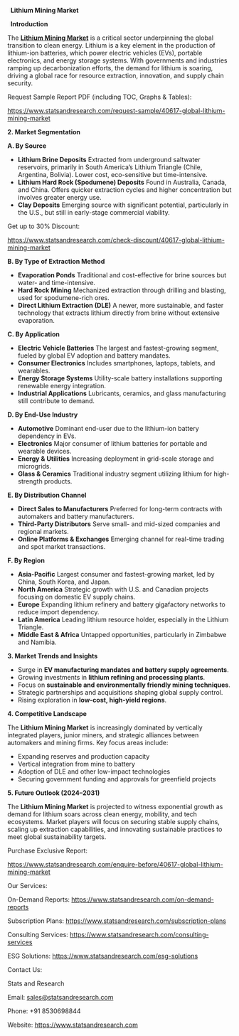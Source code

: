 ﻿` `**Lithium Mining Market** 

` `**Introduction**

The [**Lithium Mining Market**](https://www.statsandresearch.com/report/40617-global-lithium-mining-market) is a critical sector underpinning the global transition to clean energy. Lithium is a key element in the production of lithium-ion batteries, which power electric vehicles (EVs), portable electronics, and energy storage systems. With governments and industries ramping up decarbonization efforts, the demand for lithium is soaring, driving a global race for resource extraction, innovation, and supply chain security.

Request Sample Report PDF (including TOC, Graphs & Tables):

<https://www.statsandresearch.com/request-sample/40617-global-lithium-mining-market>

**2. Market Segmentation**

**A. By Source**

- **Lithium Brine Deposits**
  Extracted from underground saltwater reservoirs, primarily in South America’s Lithium Triangle (Chile, Argentina, Bolivia). Lower cost, eco-sensitive but time-intensive.
- **Lithium Hard Rock (Spodumene) Deposits**
  Found in Australia, Canada, and China. Offers quicker extraction cycles and higher concentration but involves greater energy use.
- **Clay Deposits**
  Emerging source with significant potential, particularly in the U.S., but still in early-stage commercial viability.

Get up to 30% Discount:

<https://www.statsandresearch.com/check-discount/40617-global-lithium-mining-market>

**B. By Type of Extraction Method**

- **Evaporation Ponds**
  Traditional and cost-effective for brine sources but water- and time-intensive.
- **Hard Rock Mining**
  Mechanized extraction through drilling and blasting, used for spodumene-rich ores.
- **Direct Lithium Extraction (DLE)**
  A newer, more sustainable, and faster technology that extracts lithium directly from brine without extensive evaporation.

**C. By Application**

- **Electric Vehicle Batteries**
  The largest and fastest-growing segment, fueled by global EV adoption and battery mandates.
- **Consumer Electronics**
  Includes smartphones, laptops, tablets, and wearables.
- **Energy Storage Systems**
  Utility-scale battery installations supporting renewable energy integration.
- **Industrial Applications**
  Lubricants, ceramics, and glass manufacturing still contribute to demand.

**D. By End-Use Industry**

- **Automotive**
  Dominant end-user due to the lithium-ion battery dependency in EVs.
- **Electronics**
  Major consumer of lithium batteries for portable and wearable devices.
- **Energy & Utilities**
  Increasing deployment in grid-scale storage and microgrids.
- **Glass & Ceramics**
  Traditional industry segment utilizing lithium for high-strength products.

**E. By Distribution Channel**

- **Direct Sales to Manufacturers**
  Preferred for long-term contracts with automakers and battery manufacturers.
- **Third-Party Distributors**
  Serve small- and mid-sized companies and regional markets.
- **Online Platforms & Exchanges**
  Emerging channel for real-time trading and spot market transactions.

**F. By Region**

- **Asia-Pacific**
  Largest consumer and fastest-growing market, led by China, South Korea, and Japan.
- **North America**
  Strategic growth with U.S. and Canadian projects focusing on domestic EV supply chains.
- **Europe**
  Expanding lithium refinery and battery gigafactory networks to reduce import dependency.
- **Latin America**
  Leading lithium resource holder, especially in the Lithium Triangle.
- **Middle East & Africa**
  Untapped opportunities, particularly in Zimbabwe and Namibia.

**3. Market Trends and Insights**

- Surge in **EV manufacturing mandates and battery supply agreements**.
- Growing investments in **lithium refining and processing plants**.
- Focus on **sustainable and environmentally friendly mining techniques**.
- Strategic partnerships and acquisitions shaping global supply control.
- Rising exploration in **low-cost, high-yield regions**.

**4. Competitive Landscape**

The **Lithium Mining Market** is increasingly dominated by vertically integrated players, junior miners, and strategic alliances between automakers and mining firms. Key focus areas include:

- Expanding reserves and production capacity
- Vertical integration from mine to battery
- Adoption of DLE and other low-impact technologies
- Securing government funding and approvals for greenfield projects

**5. Future Outlook (2024–2031)**

The **Lithium Mining Market** is projected to witness exponential growth as demand for lithium soars across clean energy, mobility, and tech ecosystems. Market players will focus on securing stable supply chains, scaling up extraction capabilities, and innovating sustainable practices to meet global sustainability targets.



Purchase Exclusive Report:

<https://www.statsandresearch.com/enquire-before/40617-global-lithium-mining-market>



Our Services:

On-Demand Reports: <https://www.statsandresearch.com/on-demand-reports>

Subscription Plans: <https://www.statsandresearch.com/subscription-plans>

Consulting Services: <https://www.statsandresearch.com/consulting-services>

ESG Solutions: <https://www.statsandresearch.com/esg-solutions>

Contact Us:

Stats and Research

Email: <sales@statsandresearch.com>

Phone: +91 8530698844

Website: <https://www.statsandresearch.com>
















